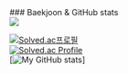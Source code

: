 
<div aling = "center"> 
### Baekjoon & GitHub stats <br/>
  <img src="https://capsule-render.vercel.app/api?type=wave&color=auto&height=300&section=header&text=capsule%20render&fontSize=90" />

  [![Solved.ac프로필](http://mazassumnida.wtf/api/mini/generate_badge?boj=priaselay)](https://solved.ac/priaselay/)<br/>
  [![Solved.ac Profile](http://mazassumnida.wtf/api/v2/generate_badge?boj=priaselay)](https://solved.ac/priaselay/)<br/>
  [![My GitHub stats](https://github-readme-stats.vercel.app/api?username=Mireutale&show_icons=true&theme=merko)]
</div>
     
<!--
**Martinel2/Martinel2** is a ✨ _special_ ✨ repository because its `README.md` (this file) appears on your GitHub profile.

Here are some ideas to get you started:

- 🔭 I’m currently working on ...
- 🌱 I’m currently learning ...
- 👯 I’m looking to collaborate on ...
- 🤔 I’m looking for help with ...
- 💬 Ask me about ...
- 📫 How to reach me: ...
- 😄 Pronouns: ...
- ⚡ Fun fact: ...
-->

